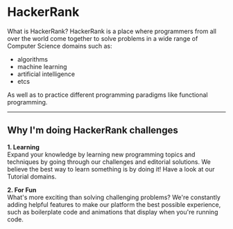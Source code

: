 # HackerRank
What is HackerRank?
HackerRank is a place where programmers from all over the world come together to solve problems in a wide range of Computer Science domains such as:
* algorithms
* machine learning
* artificial intelligence
* etcs

As well as to practice different programming paradigms like functional programming.

---
Why I'm doing HackerRank challenges
---
**1. Learning** <br>
Expand your knowledge by learning new programming topics and techniques by going through our challenges and editorial solutions. We believe the best way to learn something is by doing it! Have a look at our Tutorial domains.

**2. For Fun** <br>
What's more exciting than solving challenging problems? We're constantly adding helpful features to make our platform the best possible experience, such as boilerplate code and animations that display when you're running code.
